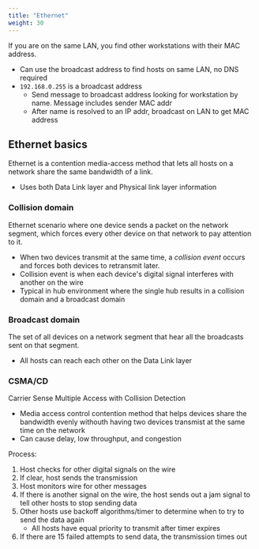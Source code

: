 ```yaml
---
title: "Ethernet"
weight: 30
---
```


If you are on the same LAN, you find other workstations with their MAC address.
- Can use the broadcast address to find hosts on same LAN, no DNS required
- `192.168.0.255` is a broadcast address
  - Send message to broadcast address looking for workstation by name. Message includes sender MAC addr
  - After name is resolved to an IP addr, broadcast on LAN to get MAC address

## Ethernet basics

Ethernet is a contention media-access method that lets all hosts on a network share the same bandwidth of a link.
- Uses both Data Link layer and Physical link layer information

### Collision domain

Ethernet scenario where one device sends a packet on the network segment, which forces every other device on that network to pay attention to it.
- When two devices transmit at the same time, a _collision event_ occurs and forces both devices to retransmit later.
- Collision event is when each device's digital signal interferes with another on the wire
- Typical in hub environment where the single hub results in a collision domain and a broadcast domain

### Broadcast domain

The set of all devices on a network segment that hear all the broadcasts sent on that segment.
- All hosts can reach each other on the Data Link layer

### CSMA/CD

Carrier Sense Multiple Access with Collision Detection
- Media access control contention method that helps devices share the bandwidth evenly withouth having two devices transmist at the same time on the network
- Can cause delay, low throughput, and congestion

Process:
1. Host checks for other digital signals on the wire
2. If clear, host sends the transmission
3. Host monitors wire for other messages 
4. If there is another signal on the wire, the host sends out a jam signal to tell other hosts to stop sending data
5. Other hosts use backoff algorithms/timer to determine when to try to send the data again
   - All hosts have equal priority to transmit after timer expires
6. If there are 15 failed attempts to send data, the transmission times out
